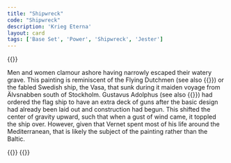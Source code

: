 ```yaml
---
title: "Shipwreck"
code: "Shipwreck"
description: 'Krieg Eterna'
layout: card
tags: ['Base Set', 'Power', 'Shipwreck', 'Jester']
---
```

{{<card-detail-page title="Shipwreck" artwork="A Shipwreck in Stormy Seas by Claude-Joseph Vernet (1773)">}}
<p>
Men and women clamour ashore having narrowly escaped their watery grave. This painting is reminiscent of the Flying Dutchmen (see also  {{<cardlink name="Privateer" code="privateer">}}) or the fabled Swedish ship, the Vasa, that sunk during it maiden voyage from Älvsnabben south of Stockholm. Gustavus Adolphus (see also  {{<cardlink name="Lion King" code="lion-king">}}) had ordered the flag ship to have an extra deck of guns after the basic design had already been laid out and construction had begun. This shifted the center of gravity upward, such that when a gust of wind came, it toppled the ship over. However, given that Vernet spent most of his life around the Mediterranean, that is likely the subject of the painting rather than the Baltic.
</p>
{{<card-detail-image file="wreck.jpg" caption="The Wreck by Knud-Andreassen Baade (1835)">}}
{{</card-detail-page>}}
